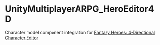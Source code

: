 # UnityMultiplayerARPG_HeroEditor4D

Character model component integration for [Fantasy Heroes: 4-Directional Character Editor](https://assetstore.unity.com/packages/2d/characters/fantasy-heroes-4-directional-character-editor-147364)
